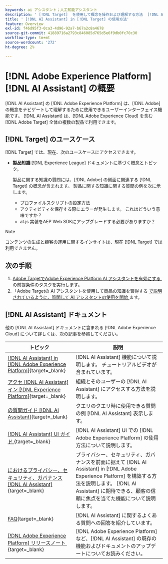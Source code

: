 ```yaml
---
keywords: ai アシスタント；人工知能アシスタント
description: ' [!DNL Target]  を使用して概念を操作および理解する方法  [!DNL AI Assistant] 説明します。'
title: ' [!DNL AI Assistant] in [!DNL Target] の使用方法'
feature: Overview
exl-id: f46d95f3-0ca3-4d96-92a7-b67a2c8a4678
source-git-commit: 41889716a2793c846085d765d5e6f9db0fc70c30
workflow-type: tm+mt
source-wordcount: '272'
ht-degree: 2%

---
```


# [!DNL Adobe Experience Platform] [!DNL AI Assistant] の概要

[!DNL AI Assistant] の [!DNL Adobe Experience Platform] は、[!DNL Adobe] の概念をナビゲートして理解するために使用できるユーザーインターフェイス機能です。 [!DNL AI Assistant] は、[!DNL Adobe Experience Cloud] を含む [!DNL Adobe Target] 全体の複数の製品で利用できます。

## [!DNL Target] のユースケース

[!DNL Target] では、現在、次のユースケースにアクセスできます。

* **製品知識**:[!DNL Experience League] ドキュメントに基づく概念とトピック。

  製品に関する知識の質問には、[!DNL Adobe] の側面に関連する [!DNL Target] の概念が含まれます。 製品に関する知識に関する質問の例を次に示します。

   * プロファイルスクリプトの設定方法
   * アクティビティを保存する際にエラーが発生します。 これはどういう意味ですか？
   * at.js 実装をAEP Web SDKにアップグレードする必要がありますか？

>[!NOTE]
>
>コンテンツの生成と顧客の運用に関するインサイトは、現在 [!DNL Target] では利用できません。

## 次の手順

1. [Adobe TargetでAdobe Experience Platform AI アシスタントを有効にする &#x200B;](/help/main/c-intro/enabling-ai-assistant.md) の前提条件のタスクを実行します。
1. 「Adobe Targetの AI アシスタントを使用して商品の知識を習得する [&#x200B; で説明されているように、質問して AI アシスタントの使用を開始 &#x200B;](/help/main/c-intro/ai-assistant-product-knowledge.md) ます。

## [!DNL AI Assistant] ドキュメント

他の [!DNL AI Assistant] ドキュメントに含まれる [!DNL Adobe Experience Cloud] について詳しくは、次の記事を参照してください。

| トピック | 説明 |
| --- | --- |
| [[!DNL AI Assistant] in [!DNL Adobe Experience Platform]](https://experienceleague.adobe.com/ja/docs/experience-platform/ai-assistant/home){target=_blank} | [!DNL AI Assistant] 機能について説明します。 チュートリアルビデオが含まれています。 |
| [&#x200B; アクセ  [!DNL AI Assistant]  イン  [!DNL Experience Platform]](https://experienceleague.adobe.com/ja/docs/experience-platform/ai-assistant/access){target=_blank} | 組織とそのユーザーの [!DNL AI Assistant] にアクセスする方法を説明します。 |
| [&#x200B; の質問ガイド  [!DNL AI Assistant]](https://experienceleague.adobe.com/ja/docs/experience-platform/ai-assistant/questions){target=_blank} | クエリのクエリ時に使用できる質問の例 [!DNL AI Assistant] 表示します。 |
| [[!DNL AI Assistant] UI ガイド &#x200B;](https://experienceleague.adobe.com/ja/docs/experience-platform/ai-assistant/ui-guide){target=_blank} | [!DNL AI Assistant] UI での [!DNL Adobe Experience Platform] の使用方法について説明します。 |
| [&#x200B; におけるプライバシー、セキュリティ、ガバナンス  [!DNL AI Assistant]](https://experienceleague.adobe.com/ja/docs/experience-platform/ai-assistant/privacy){target=_blank} | プライバシー、セキュリティ、ガバナンスを前面に据えて [!DNL AI Assistant] in [!DNL Adobe Experience Platform] を構築する方法を説明します。 [!DNL AI Assistant] に期待できる、顧客の信頼に焦点を当てた機能について説明します。 |
| [FAQ](https://experienceleague.adobe.com/ja/docs/experience-platform/ai-assistant/faq){target=_blank} | [!DNL AI Assistant] に関するよくある質問への回答を紹介しています。 |
| [[!DNL Adobe Experience Platform]  リリースノート &#x200B;](https://experienceleague.adobe.com/ja/docs/experience-platform/release-notes/latest){target=_blank} | [!DNL Adobe Experience Platform] など、[!DNL AI Assistant] の既存の機能およびドキュメントのアップデートについてお読みください。 |